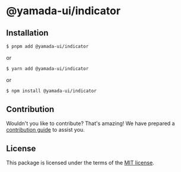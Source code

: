 # @yamada-ui/indicator

## Installation

```sh
$ pnpm add @yamada-ui/indicator
```

or

```sh
$ yarn add @yamada-ui/indicator
```

or

```sh
$ npm install @yamada-ui/indicator
```

## Contribution

Wouldn't you like to contribute? That's amazing! We have prepared a [contribution guide](https://github.com/hirotomoyamada/yamada-ui/blob/main/CONTRIBUTING.md) to assist you.

## License

This package is licensed under the terms of the
[MIT license](https://github.com/hirotomoyamada/yamada-ui/blob/main/LICENSE).
